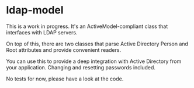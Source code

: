 ldap-model
==========

This is a work in progress. It's an ActiveModel-compliant class that
interfaces with LDAP servers.

On top of this, there are two classes that parse Active Directory Person and
Root attributes and provide convenient readers.

You can use this to provide a deep integration with Active Directory from your
application. Changing and resetting passwords included.

No tests for now, please have a look at the code.
